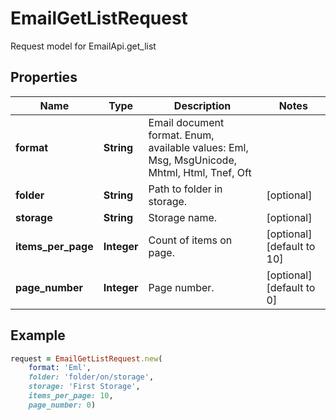 # EmailGetListRequest

Request model for EmailApi.get_list

## Properties

Name | Type | Description | Notes
---- | ---- | ----------- | -----
**format** |**String** |Email document format. Enum, available values: Eml, Msg, MsgUnicode, Mhtml, Html, Tnef, Oft |
**folder** |**String** |Path to folder in storage. |[optional] 
**storage** |**String** |Storage name. |[optional] 
**items_per_page** |**Integer** |Count of items on page. |[optional] [default to 10]
**page_number** |**Integer** |Page number. |[optional] [default to 0]

## Example
```ruby
request = EmailGetListRequest.new(
    format: 'Eml',
    folder: 'folder/on/storage',
    storage: 'First Storage',
    items_per_page: 10,
    page_number: 0)
```
